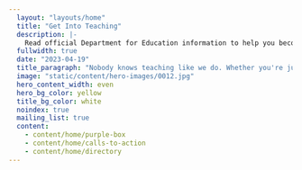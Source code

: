 ```yaml
---
  layout: "layouts/home"
  title: "Get Into Teaching"
  description: |-
    Read official Department for Education information to help you become a teacher. Learn about funding, teacher training, and steps to become a teacher. 
  fullwidth: true
  date: "2023-04-19"
  title_paragraph: "Nobody knows teaching like we do. Whether you're just thinking about it or ready to apply, we offer free advice and support to decide if teaching in a primary or secondary school in England is right for you."
  image: "static/content/hero-images/0012.jpg"
  hero_content_width: even
  hero_bg_color: yellow
  title_bg_color: white
  noindex: true
  mailing_list: true
  content:
    - content/home/purple-box
    - content/home/calls-to-action
    - content/home/directory
---
```

